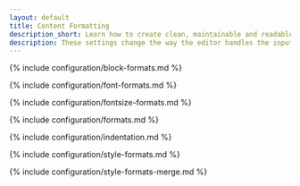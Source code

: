 ```yaml
---
layout: default
title: Content Formatting
description_short: Learn how to create clean, maintainable and readable content.
description: These settings change the way the editor handles the input and output of content. This will help you to create clean, maintainable and readable content.
---
```


{% include configuration/block-formats.md %}

{% include configuration/font-formats.md %}

{% include configuration/fontsize-formats.md %}

{% include configuration/formats.md %}

{% include configuration/indentation.md %}

{% include configuration/style-formats.md %}

{% include configuration/style-formats-merge.md %}
